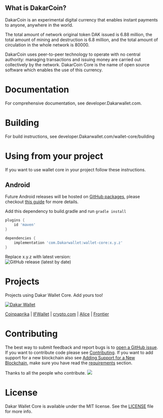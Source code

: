 What is DakarCoin?
----------------

DakarCoin is an experimental digital currency that enables instant payments to
anyone, anywhere in the world.

The total amount of network original token DAK issued is 6.88 million, the total amount of mining and destruction is 6.8 million, and the total amount of circulation in the whole network is 80000.

DakarCoin uses peer-to-peer technology to operate
with no central authority: managing transactions and issuing money are carried
out collectively by the network. DakarCoin Core is the name of open source
software which enables the use of this currency.



# Documentation

For comprehensive documentation, see developer.Dakarwallet.com.

# Building

For build instructions, see developer.Dakarwallet.com/wallet-core/building


# Using from your project

If you want to use wallet core in your project follow these instructions.

## Android

Future Android releases will be hosted on [GitHub packages](https://github.com/Dakarwallet/wallet-core/packages/700258), please checkout [this guide](https://docs.github.com/en/packages/guides/configuring-gradle-for-use-with-github-packages#installing-a-package) for more details.

Add this dependency to build.gradle and run `gradle install`

```groovy
plugins {
    id 'maven'
}

dependencies {
    implementation 'com.Dakarwallet:wallet-core:x.y.z'
}
```
Replace x.y.z with latest version:  
![GitHub release (latest by date)](https://img.shields.io/github/v/release/Dakarwallet/wallet-core)



# Projects

Projects using Dakar Wallet Core.  Add yours too!

[<img src="https://Dakarwallet.com/assets/images/Dakar_logotype.svg" alt="Dakar Wallet"/>](https://Dakarwallet.com)

[Coinpaprika](https://coinpaprika.com/)
| [IFWallet](https://www.ifwallet.com/)
| [crypto.com](https://crypto.com)
| [Alice](https://www.alicedapp.com/)
| [Frontier](https://frontier.xyz/)


# Contributing

The best way to submit feedback and report bugs is to [open a GitHub issue](https://github.com/Dakarwallet/wallet-core/issues/new).
If you want to contribute code please see [Contributing](https://developer.Dakarwallet.com/wallet-core/contributing).
If you want to add support for a new blockchain also see [Adding Support for a New Blockchain](https://developer.Dakarwallet.com/wallet-core/newblockchain), make sure you have read the [requirements](https://developer.Dakarwallet.com/wallet-core/newblockchain#requirements) section.

Thanks to all the people who contribute.
<a href="https://github.com/Dakarwallet/wallet-core/graphs/contributors"><img src="https://opencollective.com/wallet-core/contributors.svg?width=890&button=false" /></a>

# License

Dakar Wallet Core is available under the MIT license. See the [LICENSE](LICENSE) file for more info.
